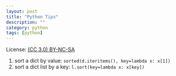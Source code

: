 ```yaml
---
layout: post
title: "Python Tips"
description: ""
category: python
tags: [python]
---
```


License: [(CC 3.0) BY-NC-SA](http://creativecommons.org/licenses/by-nc-sa/3.0/)

1. sort a dict by value: `sorted(d.iteritems(), key=lambda x: x[1])`
2. sort a dict list by a key: `l.sort(key=lambda x: x[key])`
